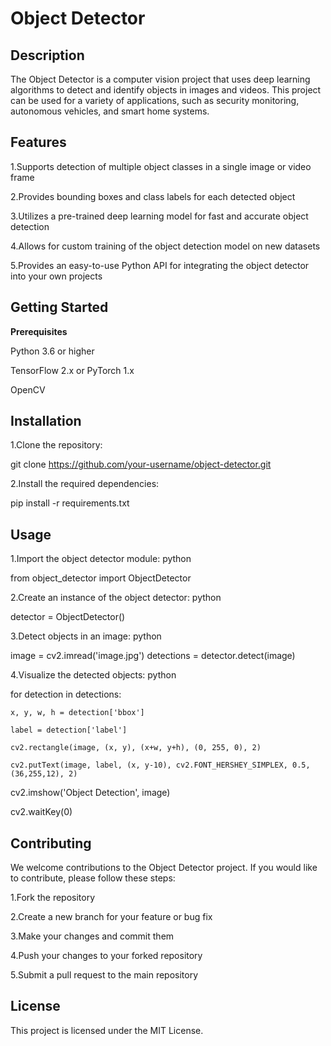 # Object Detector
## Description
The Object Detector is a computer vision project that uses deep learning algorithms to detect and identify objects in images and videos. This project can be used for a variety of applications, such as security monitoring, autonomous vehicles, and smart home systems.

## Features

1.Supports detection of multiple object classes in a single image or video frame

2.Provides bounding boxes and class labels for each detected object

3.Utilizes a pre-trained deep learning model for fast and accurate object detection

4.Allows for custom training of the object detection model on new datasets

5.Provides an easy-to-use Python API for integrating the object detector into your own projects

## Getting Started

**Prerequisites**

Python 3.6 or higher

TensorFlow 2.x or PyTorch 1.x

OpenCV

## Installation

1.Clone the repository:


git clone https://github.com/your-username/object-detector.git

2.Install the required dependencies:


pip install -r requirements.txt

## Usage

1.Import the object detector module:
python


from object_detector import ObjectDetector

2.Create an instance of the object detector:
python


detector = ObjectDetector()

3.Detect objects in an image:
python


image = cv2.imread('image.jpg')
detections = detector.detect(image)

4.Visualize the detected objects:
python


for detection in detections:

    x, y, w, h = detection['bbox']
    
    label = detection['label']
    
    cv2.rectangle(image, (x, y), (x+w, y+h), (0, 255, 0), 2)
    
    cv2.putText(image, label, (x, y-10), cv2.FONT_HERSHEY_SIMPLEX, 0.5, (36,255,12), 2)
    
cv2.imshow('Object Detection', image)

cv2.waitKey(0)

## Contributing
We welcome contributions to the Object Detector project. If you would like to contribute, please follow these steps:

1.Fork the repository

2.Create a new branch for your feature or bug fix

3.Make your changes and commit them

4.Push your changes to your forked repository

5.Submit a pull request to the main repository

## License
This project is licensed under the MIT License.
